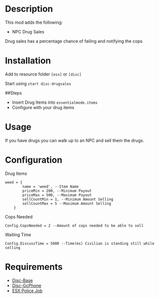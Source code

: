 # Description

This mod adds the following:

- NPC Drug Sales

Drug sales has a percentage chance of failing and notifying the cops

# Installation
Add to resource folder `[esx]` or `[disc]`

Start using `start disc-drugsales`

##Steps

- Insert Drug Items into `essentialmode.items`
- Configure with your drug items

# Usage
If you have drugs you can walk up to an NPC and sell them the drugs.

# Configuration

Drug Items
```
weed = {
        name = 'weed', --Item Name
        priceMin = 200, --Minimum Payout
        priceMax = 500, --Maximum Payout
        sellCountMin = 1, --Minimum Amount Selling
        sellCountMax = 5 --Maximum Amount Selling
    }
```

Cops Needed
```
Config.CopsNeeded = 2 --Amount of cops needed to be able to sell
```

Waiting Time
```
Config.DiscussTime = 5000 --Time(ms) Civilian is standing still while selling
```

# Requirements

- [Disc-Base](https://github.com/DiscworldZA/gta-resources/tree/master/disc-base)
- [Disc-GcPhone](https://github.com/DiscworldZA/gta-resources/tree/master/disc-gcphone)
- [ESX Police Job](https://github.com/ESX-Org/esx_policejob)